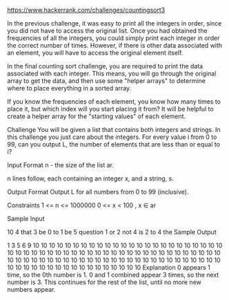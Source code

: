 https://www.hackerrank.com/challenges/countingsort3

In the previous challenge, it was easy to print all the integers in order, since you did not have to access the original list. Once you had obtained the frequencies of all the integers, you could simply print each integer in order the correct number of times. However, if there is other data associated with an element, you will have to access the original element itself.

In the final counting sort challenge, you are required to print the data associated with each integer. This means, you will go through the original array to get the data, and then use some "helper arrays" to determine where to place everything in a sorted array.

If you know the frequencies of each element, you know how many times to place it, but which index will you start placing it from? It will be helpful to create a helper array for the "starting values" of each element.

Challenge 
You will be given a list that contains both integers and strings. In this challenge you just care about the integers. For every value i from 0 to 99, can you output L, the number of elements that are less than or equal to i?

Input Format 
n - the size of the list ar.

n lines follow, each containing an integer x, and a string, s.

Output Format 
Output L for all numbers from 0 to 99 (inclusive).

Constraints 
1 <= n <= 1000000 
0 <= x < 100 , x ∈ ar

Sample Input

10
4 that
3 be
0 to
1 be
5 question
1 or
2 not
4 is
2 to
4 the
Sample Output

1 3 5 6 9 10 10 10 10 10 10 10 10 10 10 10 10 10 10 10 10 10 10 10 10 10 10 10 10 10 10 10 10 10 10 10 10 10 10 10 10 10 10 10 10 10 10 10 10 10 10 10 10 10 10 10 10 10 10 10 10 10 10 10 10 10 10 10 10 10 10 10 10 10 10 10 10 10 10 10 10 10 10 10 10 10 10 10 10 10 10 10 10 10 10 10 10 10 10 10 
Explanation 
0 appears 1 time, so the 0th number is 1. 
0 and 1 combined appear 3 times, so the next number is 3. 
This continues for the rest of the list, until no more new numbers appear.